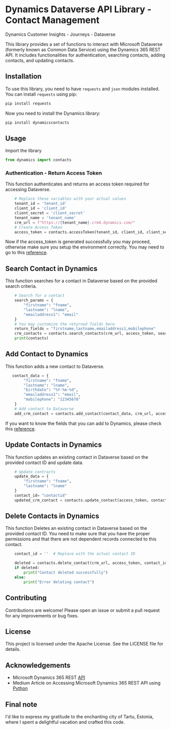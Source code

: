 # Dynamics Dataverse API Library - Contact Management
Dynamics Customer Insights - Journeys - Dataverse

This library provides a set of functions to interact with Microsoft Dataverse (formerly known as Common Data Service) using the Dynamics 365 REST API. It includes functionalities for authentication, searching contacts, adding contacts, and updating contacts.

## Installation

To use this library, you need to have `requests` and `json` modules installed. You can install `requests` using pip:
```sh
pip install requests
```
Now you need to install the Dynamics library:
```sh
pip install dynamicscontacts
```
## Usage
Import the library
```python
from dynamics import contacts
```
### Authentication - Return Access Token
This function authenticates and returns an access token required for accessing Dataverse.
```python
    # Replace these variables with your actual values
    tenant_id = 'tenant_id'
    client_id = 'client_id'
    client_secret = 'client_secret'
    tenant_name = 'tenant_name'
    crm_url = f"https://{tenant_name}.crm4.dynamics.com/"
    # Create Access Token
    access_token = contacts.accessToken(tenant_id, client_id, client_secret, crm_url)
```
Now if the access_token is generated successfully you may proceed, otherwise make sure you setup the environment correctly.
You may need to go to this [reference](https://medium.com/@muabusalah/how-to-access-microsoft-dynamics-365-rest-api-using-python-841198159140).

## Search Contact in Dynamics
This function searches for a contact in Dataverse based on the provided search criteria.
```python
    # Search for a contact
    search_params = {
        "firstname": "fname",
        "lastname": "lname",
        "emailaddress1": "email"
    }
    # You may customize the returned fields here
    return_fields = "firstname,lastname,emailaddress1,mobilephone"
    crm_contacts = contacts.search_contacts(crm_url, access_token, search_params, return_fields)
    print(contacts)
```
## Add Contact to Dynamics
This function adds a new contact to Dataverse.
```python
   contact_data = {
        "firstname": "fname",
        "lastname": "lname",
        "birthdate": "%Y-%m-%d",
        "emailaddress1": "email",
        "mobilephone": "12345678"
    }
    # Add contact to Dataverse
    add_crm_contact = contacts.add_contact(contact_data, crm_url, access_token)
```
If you want to know the fields that you can add to Dynamics, please check this [reference](https://learn.microsoft.com/es-es/power-apps/developer/data-platform/webapi/reference/contact?view=dataverse-latest&viewFallbackFrom=dynamics-ce-odata-9).
## Update Contacts in Dynamics
This function updates an existing contact in Dataverse based on the provided contact ID and update data.
```python
    # Update contracts
    update_data = {
        "firstname": "fname",
        "lastname": "lname"
    }
    contact_id= "contactid"
    updated_crm_contact = contacts.update_contact(access_token, contact_id, update_data, crm_url)
```
## Delete Contacts in Dynamics
This function Deletes an existing contact in Dataverse based on the provided contact ID. You need to make sure that you have the proper permissions and that there are not dependent records connected to this contact.
```python
    contact_id = ''  # Replace with the actual contact ID

    deleted = contacts.delete_contact(crm_url, access_token, contact_id)
    if deleted:
        print("Contact deleted successfully")
    else:
        print("Error deleting contact")
```
## Contributing
Contributions are welcome! Please open an issue or submit a pull request for any improvements or bug fixes.

## License
This project is licensed under the Apache License. See the LICENSE file for details.

## Acknowledgements
* Microsoft Dynamics 365 REST [API](https://learn.microsoft.com/es-es/power-apps/developer/data-platform/webapi/reference/contact?view=dataverse-latest&viewFallbackFrom=dynamics-ce-odata-9)
* Medium Article on Accessing Microsoft Dynamics 365 REST API using [Python](https://medium.com/@muabusalah/how-to-access-microsoft-dynamics-365-rest-api-using-python-841198159140)

## Final note
I'd like to express my gratitude to the enchanting city of Tartu, Estonia, where I spent a delightful vacation and crafted this code. 